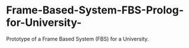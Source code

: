 # Frame-Based-System-FBS-Prolog-for-University-
Prototype of a Frame Based System (FBS) for a University. 
